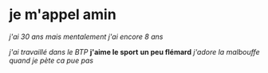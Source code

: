 # je m'appel amin
_j'ai 30 ans mais mentalement j'ai encore 8 ans_
<!j'aime les animaux et le numérique
j'ai un niveau CAP bijouterie mais le diplome qui va avec>
_j'ai travaillé dans le BTP_
**j'aime le sport**
**un peu flémard**
_j'adore la malbouffe_
_quand je pète ca pue pas_
